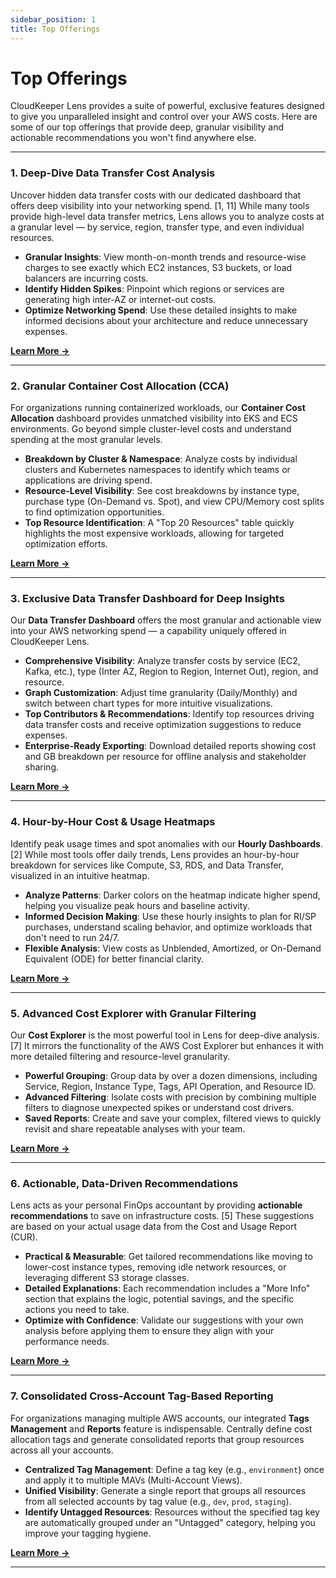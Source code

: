 ```yaml
---
sidebar_position: 1
title: Top Offerings
---
```


# Top Offerings

CloudKeeper Lens provides a suite of powerful, exclusive features designed to give you unparalleled insight and control over your AWS costs. Here are some of our top offerings that provide deep, granular visibility and actionable recommendations you won't find anywhere else.

---

### **1. Deep-Dive Data Transfer Cost Analysis**

Uncover hidden data transfer costs with our dedicated dashboard that offers deep visibility into your networking spend. [1, 11] While many tools provide high-level data transfer metrics, Lens allows you to analyze costs at a granular level — by service, region, transfer type, and even individual resources.

- **Granular Insights**: View month-on-month trends and resource-wise charges to see exactly which EC2 instances, S3 buckets, or load balancers are incurring costs.
- **Identify Hidden Spikes**: Pinpoint which regions or services are generating high inter-AZ or internet-out costs.
- **Optimize Networking Spend**: Use these detailed insights to make informed decisions about your architecture and reduce unnecessary expenses.

[**Learn More →**](../costbreakup/dt)

---

### **2. Granular Container Cost Allocation (CCA)**

For organizations running containerized workloads, our **Container Cost Allocation** dashboard provides unmatched visibility into EKS and ECS environments. Go beyond simple cluster-level costs and understand spending at the most granular levels.

- **Breakdown by Cluster & Namespace**: Analyze costs by individual clusters and Kubernetes namespaces to identify which teams or applications are driving spend.
- **Resource-Level Visibility**: See cost breakdowns by instance type, purchase type (On-Demand vs. Spot), and view CPU/Memory cost splits to find optimization opportunities.
- **Top Resource Identification**: A "Top 20 Resources" table quickly highlights the most expensive workloads, allowing for targeted optimization efforts.

[**Learn More →**](../costbreakup/cca)

---

### **3. Exclusive Data Transfer Dashboard for Deep Insights**

Our **Data Transfer Dashboard** offers the most granular and actionable view into your AWS networking spend — a capability uniquely offered in CloudKeeper Lens.

- **Comprehensive Visibility**: Analyze transfer costs by service (EC2, Kafka, etc.), type (Inter AZ, Region to Region, Internet Out), region, and resource.
- **Graph Customization**: Adjust time granularity (Daily/Monthly) and switch between chart types for more intuitive visualizations.
- **Top Contributors & Recommendations**: Identify top resources driving data transfer costs and receive optimization suggestions to reduce expenses.
- **Enterprise-Ready Exporting**: Download detailed reports showing cost and GB breakdown per resource for offline analysis and stakeholder sharing.

[**Learn More →**](../costbreakup/dt)

---

### **4. Hour-by-Hour Cost & Usage Heatmaps**

Identify peak usage times and spot anomalies with our **Hourly Dashboards**. [2] While most tools offer daily trends, Lens provides an hour-by-hour breakdown for services like Compute, S3, RDS, and Data Transfer, visualized in an intuitive heatmap.

- **Analyze Patterns**: Darker colors on the heatmap indicate higher spend, helping you visualize peak hours and baseline activity.
- **Informed Decision Making**: Use these hourly insights to plan for RI/SP purchases, understand scaling behavior, and optimize workloads that don't need to run 24/7.
- **Flexible Analysis**: View costs as Unblended, Amortized, or On-Demand Equivalent (ODE) for better financial clarity.

[**Learn More →**](../hourlydashboard/overview)

---

### **5. Advanced Cost Explorer with Granular Filtering**

Our **Cost Explorer** is the most powerful tool in Lens for deep-dive analysis. [7] It mirrors the functionality of the AWS Cost Explorer but enhances it with more detailed filtering and resource-level granularity.

- **Powerful Grouping**: Group data by over a dozen dimensions, including Service, Region, Instance Type, Tags, API Operation, and Resource ID.
- **Advanced Filtering**: Isolate costs with precision by combining multiple filters to diagnose unexpected spikes or understand cost drivers.
- **Saved Reports**: Create and save your complex, filtered views to quickly revisit and share repeatable analyses with your team.

[**Learn More →**](../costanalysis/costexplorer)

---

### **6. Actionable, Data-Driven Recommendations**

Lens acts as your personal FinOps accountant by providing **actionable recommendations** to save on infrastructure costs. [5] These suggestions are based on your actual usage data from the Cost and Usage Report (CUR).

- **Practical & Measurable**: Get tailored recommendations like moving to lower-cost instance types, removing idle network resources, or leveraging different S3 storage classes.
- **Detailed Explanations**: Each recommendation includes a "More Info" section that explains the logic, potential savings, and the specific actions you need to take.
- **Optimize with Confidence**: Validate our suggestions with your own analysis before applying them to ensure they align with your performance needs.

[**Learn More →**](../recommendations)

---

### **7. Consolidated Cross-Account Tag-Based Reporting**

For organizations managing multiple AWS accounts, our integrated **Tags Management** and **Reports** feature is indispensable. Centrally define cost allocation tags and generate consolidated reports that group resources across all your accounts.

- **Centralized Tag Management**: Define a tag key (e.g., `environment`) once and apply it to multiple MAVs (Multi-Account Views).
- **Unified Visibility**: Generate a single report that groups all resources from all selected accounts by tag value (e.g., `dev`, `prod`, `staging`).
- **Identify Untagged Resources**: Resources without the specified tag key are automatically grouped under an "Untagged" category, helping you improve your tagging hygiene.

[**Learn More →**](../preferences/tags)

---